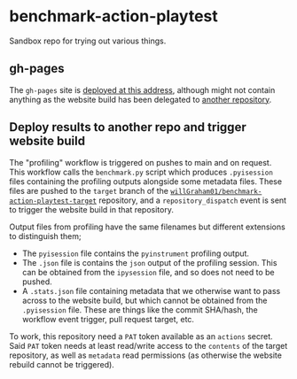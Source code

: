 # benchmark-action-playtest
Sandbox repo for trying out various things.

## gh-pages

The `gh-pages` site is [deployed at this address](https://willgraham01.github.io/benchmark-action-playtest/), although might not contain anything as the website build has been delegated to [another repository](#deploy-results-to-another-repo-and-trigger-website-build).

## Deploy results to another repo and trigger website build

The "profiling" workflow is triggered on pushes to main and on request.
This workflow calls the `benchmark.py` script which produces `.pyisession` files containing the profiling outputs alongside some metadata files.
These files are pushed to the `target` branch of the [`willGraham01/benchmark-action-playtest-target`](https://github.com/willGraham01/benchmark-action-playtest-target/) repository, and a `repository_dispatch` event is sent to trigger the website build in that repository.

Output files from profiling have the same filenames but different extensions to distinguish them;
- The `pyisession` file contains the `pyinstrument` profiling output.
- The `.json` file is contains the `json` output of the profiling session. This can be obtained from the `ipysession` file, and so does not need to be pushed.
- A `.stats.json` file containing metadata that we otherwise want to pass across to the website build, but which cannot be obtained from the `.pyisession` file. These are things like the commit SHA/hash, the workflow event trigger, pull request target, etc.

To work, this repository need a `PAT` token available as an `actions` secret.
Said `PAT` token needs at least read/write access to the `contents` of the target repository, as well as `metadata` read permissions (as otherwise the website rebuild cannot be triggered).
